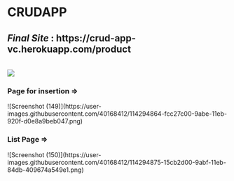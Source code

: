 # CRUDAPP
<h2><i>Final Site</i> : https://crud-app-vc.herokuapp.com/product</h2>
<br>
<img src="https://i.imgur.com/CTTYPGo.gif" /> 
<h3>Page for insertion =></h3> ![Screenshot (149)](https://user-images.githubusercontent.com/40168412/114294864-fcc27c00-9abe-11eb-920f-d0e8a9beb047.png)
<br>
<h3> List Page => </h3> ![Screenshot (150)](https://user-images.githubusercontent.com/40168412/114294875-15cb2d00-9abf-11eb-84db-409674a549e1.png)

 
